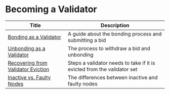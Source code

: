 # Becoming a Validator 

| Title                                                                           | Description                 |
| ----------------------------------------------------------- | ----------------------------------------------- |
|[Bonding as a Validator](./bonding.md) | A guide about the bonding process and submitting a bid |
|[Unbonding as a Validator](./unbonding.md) | The process to withdraw a bid and unbonding |
|[Recovering from Validator Eviction](./recovering.md) | Steps a validator needs to take if it is evicted from the validator set |
|[Inactive vs. Faulty Nodes](./inactive-vs-faulty.md) | The differences between inactive and faulty nodes |